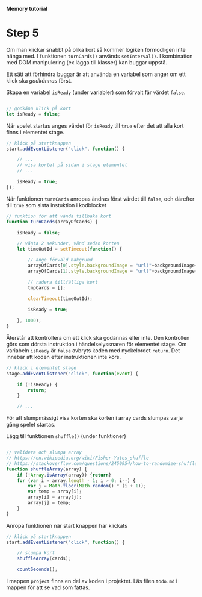 **Memory tutorial**

# Step 5

Om man klickar snabbt på olika kort så kommer logiken förmodligen inte hänga med. I funktionen `turnCards()` används `setInterval()`.
I kombination med DOM manipulering (ex lägga till klasser) kan buggar uppstå.

Ett sätt att förhindra buggar är att använda en variabel som anger om ett klick ska *godkännas* först.

Skapa en variabel `isReady` (under variabler) som förvalt får värdet `false`.

```js

// godkänn klick på kort 
let isReady = false;

```

När spelet startas anges värdet för `isReady` till `true` efter det att alla kort finns i elementet stage.

```js
// klick på startknappen
start.addEventListener("click", function() {

    // ...
    // visa kortet på sidan i stage elementet
    // ...

    isReady = true;
});

```

När funktionen `turnCards` anropas ändras först värdet till `false`, och därefter till `true` som sista instuktion i kodblocket

```js
// funktion för att vända tillbaka kort
function turnCards(arrayOfCards) {

    isReady = false;

    // vänta 2 sekunder, vänd sedan korten
    let timeOutId = setTimeout(function() {

        // ange förvald bakgrund
        arrayOfCards[0].style.backgroundImage = "url("+backgroundImage+")";
        arrayOfCards[1].style.backgroundImage = "url("+backgroundImage+")";

        // radera tillfälliga kort 
        tmpCards = [];

        clearTimeout(timeOutId);
        
        isReady = true;

    }, 1000);
}
```

   
Återstår att kontrollera om ett klick ska godännas eller inte. Den kontrollen görs som dörsta instruktion i händelselyssnaren för elementet stage.
Om variabeln `isReady` är `false` avbryts koden med nyckelordet `return`. Det innebär att koden efter instruktionen inte körs.

```js
// klick i elementet stage
stage.addEventListener("click", function(event) {

    if (!isReady) {
        return;
    }

    // ...

```


För att slumpmässigt visa korten ska korten i array cards slumpas varje gång spelet startas.

Lägg till funktionen `shuffle()` (under funktioner)

```js

// validera och slumpa array
// https://en.wikipedia.org/wiki/Fisher-Yates_shuffle
// https://stackoverflow.com/questions/2450954/how-to-randomize-shuffle-a-javascript-array
function shuffleArray(array) {
    if (!Array.isArray(array)) {return}
    for (var i = array.length - 1; i > 0; i--) {
        var j = Math.floor(Math.random() * (i + 1));
        var temp = array[i];
        array[i] = array[j];
        array[j] = temp;
    }
}
```

Anropa funktionen när start knappen har klickats

```js
// klick på startknappen
start.addEventListener("click", function() {

    // slumpa kort
    shuffleArray(cards);

    countSeconds();

```

I mappen `project` finns en del av koden i projektet. Läs filen `todo.md` i mappen för att se vad som fattas.